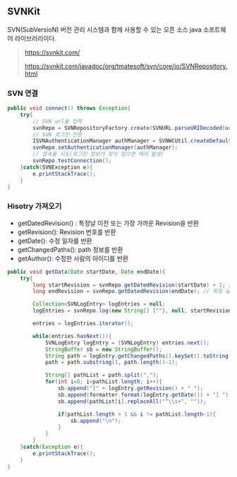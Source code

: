 ## SVNKit

SVN(SubVersioN) 버전 관리 시스템과 함께 사용할 수 있는 오픈 소스 java 소프트웨어 라이브러리이다.

> https://svnkit.com/
>
> https://svnkit.com/javadoc/org/tmatesoft/svn/core/io/SVNRepository.html



### SVN 연결

```java
public void connect() throws Exception{
    try{
        // SVN url을 입력
        svnRepo = SVNRepositoryFactory.create(SVNURL.parseURIDecoded(url));
        // SVN 로그인 인증
        ISVNAuthenticationManager authManager = SVNWCUtil.createDefaultAuthenticationManager(id, password);
        svnRepo.setAuthenticationManager(authManager);
        // 접속을 시도(로그인 정보가 맞지 않으면 에러 발생)
        svnRepo.testConnection();		
    }catch(SVNException e){
        e.printStackTrace();
    }	
}
```

### Hisotry 가져오기

- getDatedRevision() : 특정날 이전 또는 가장 가까운 Revision을 반환
- getRevision(): Revision 번호를 반환
- getDate(): 수정 일자를 반환
- getChangedPaths(): path 정보를 반환
- getAuthor(): 수정한 사람의 아이디를 반환

```java
public void getData(Date startDate, Date endDate){
	try{
        long startRevision = svnRepo.getDatedRevision(startDate) + 1; // 특정 날짜 이전 최신  Revision을 가져옴 (+1은 전날 마지막 Revision에 1을 더해서 당일 첫번째 Revision 번호를 만들기 위함)
        long endRevision = svnRepo.getDatedRevision(endDate); // 특정 날짜 이전 최신  Revision을 가져옴

        Collection<SVNLogEntry> logEntries = null;
        logEntries = svnRepo.log(new String[] {""}, null, startRevision, endRevision, true, true);

        entries = logEntries.iterator();

        while(entries.hasNext()){
            SVNLogEntry logEntry = (SVNLogEntry) entries.next();
            StringBuffer sb = new StringBuffer();
            String path = logEntry.getChangedPaths().keySet().toString();
            path = path.substring(1, path.length()-1);

            String[] pathList = path.split(",");
            for(int i=0; i<pathList.length; i++){
                sb.append("[" + logEntry.getRevision() + " ");
                sb.append(formatter.format(logEntry.getDate()) + "] ");
                sb.append(pathList[i].replaceAll("^\\s+", ""));

                if(pathList.length > 1 && i != pathList.length-1){
                    sb.append("\n");
                }
            }			
        }
    }catch(Exception e){
        e.printStackTrace();
    }
}
```
